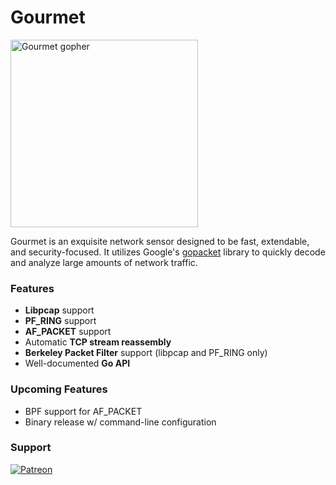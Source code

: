 # Gourmet

<img alt="Gourmet gopher" src="https://raw.githubusercontent.com/kvasirlabs/gourmet/master/gourmet.png" width="300">

Gourmet is an exquisite network sensor designed to be fast, extendable, and security-focused. It
utilizes Google's [gopacket](https://github.com/google/gopacket) library to quickly decode and
analyze large amounts of network
traffic.

### Features

- **Libpcap** support
- **PF_RING** support
- **AF_PACKET** support
- Automatic **TCP stream reassembly**
- **Berkeley Packet Filter** support (libpcap and PF_RING only)
- Well-documented **Go API**

### Upcoming Features

- BPF support for AF_PACKET
- Binary release w/ command-line configuration

### Support

[![Patreon][patreon-badge]][patreon-link]

[patreon-badge]: https://img.shields.io/endpoint.svg?url=https%3A%2F%2Fshieldsio-patreon.herokuapp.com%2Fkvasirlabs&style=flat-round
[patreon-link]: https://patreon.com/kvasirlabs
